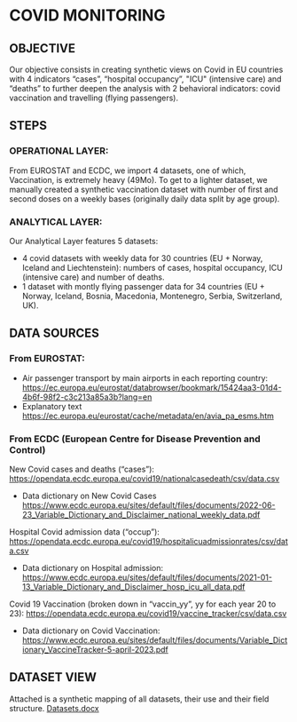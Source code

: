 # COVID MONITORING
 
## OBJECTIVE 
Our objective consists in creating synthetic views on Covid in EU countries with 4 indicators “cases”, “hospital occupancy”, "ICU" (intensive care) and “deaths” to further deepen the analysis with 2 behavioral indicators: covid vaccination and travelling (flying passengers).

## STEPS
### OPERATIONAL LAYER: 
From EUROSTAT and ECDC, we import 4 datasets, one of which, Vaccination, is extremely heavy (49Mo). To get to a lighter dataset, we manually created a synthetic vaccination dataset with number of first and second doses on a weekly bases (originally daily data split by age group).


### ANALYTICAL LAYER: 
Our Analytical Layer features 5 datasets:
 - 4 covid datasets with weekly data for 30 countries (EU + Norway, Iceland and Liechtenstein): numbers of cases, hospital occupancy, ICU (intensive care) and number of deaths.
 - 1 dataset with montly flying passenger data for 34 countries (EU + Norway, Iceland, Bosnia, Macedonia, Montenegro, Serbia, Switzerland, UK).

## DATA SOURCES
### From EUROSTAT:
 - Air passenger transport by main airports in each reporting country:                       
https://ec.europa.eu/eurostat/databrowser/bookmark/15424aa3-01d4-4b6f-98f2-c3c213a85a3b?lang=en 
 - Explanatory text
https://ec.europa.eu/eurostat/cache/metadata/en/avia_pa_esms.htm

### From ECDC (European Centre for Disease Prevention and Control)

New Covid cases and deaths (“cases”):
https://opendata.ecdc.europa.eu/covid19/nationalcasedeath/csv/data.csv 
 - Data dictionary on New Covid Cases
https://www.ecdc.europa.eu/sites/default/files/documents/2022-06-23_Variable_Dictionary_and_Disclaimer_national_weekly_data.pdf 

Hospital Covid admission data (“occup”):
https://opendata.ecdc.europa.eu/covid19/hospitalicuadmissionrates/csv/data.csv 
 - Data dictionary on Hospital admission:
https://www.ecdc.europa.eu/sites/default/files/documents/2021-01-13_Variable_Dictionary_and_Disclaimer_hosp_icu_all_data.pdf 

Covid 19 Vaccination (broken down in “vaccin_yy”, yy for each year 20 to 23):
https://opendata.ecdc.europa.eu/covid19/vaccine_tracker/csv/data.csv 
 - Data dictionary on Covid Vaccination:
https://www.ecdc.europa.eu/sites/default/files/documents/Variable_Dictionary_VaccineTracker-5-april-2023.pdf

## DATASET VIEW

Attached is a synthetic mapping of all datasets, their use and their field structure.
[Datasets.docx](https://github.com/amer1606/Data_Engineering_Alain_Merceron/files/13328402/Datasets.docx)


